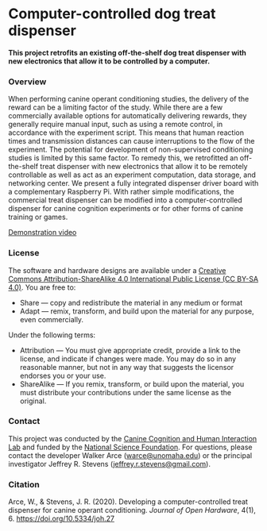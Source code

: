 # Computer-controlled dog treat dispenser

**This project retrofits an existing off-the-shelf dog treat dispenser with new electronics that allow it to be controlled by a computer.**

### Overview

When performing canine operant conditioning studies, the delivery of the reward can be a limiting factor of the study. While there are a few commercially available options for automatically delivering rewards, they generally require manual input, such as using a remote control, in accordance with the experiment script. This means that human reaction times and transmission distances can cause interruptions to the flow of the experiment. The potential for development of non-supervised conditioning studies is limited by this same factor. To remedy this, we retrofitted an off-the-shelf treat dispenser with new electronics that allow it to be remotely controllable as well as act as an experiment computation, data storage, and networking center. We present a fully integrated dispenser driver board with a complementary Raspberry Pi. With rather simple modifications, the commercial treat dispenser can be modified into a computer-controlled dispenser for canine cognition experiments or for other forms of canine training or games.

[Demonstration video](https://www.youtube.com/watch?v=veKvqE5ipu4)

### License

The software and hardware designs are available under a [Creative Commons Attribution-ShareAlike 4.0 International Public License (CC BY-SA 4.0)](https://creativecommons.org/licenses/by-sa/4.0/). You are free to:

* Share — copy and redistribute the material in any medium or format
* Adapt — remix, transform, and build upon the material for any purpose, even commercially. 

Under the following terms:

* Attribution — You must give appropriate credit, provide a link to the license, and indicate if changes were made. You may do so in any reasonable manner, but not in any way that suggests the licensor endorses you or your use.
* ShareAlike — If you remix, transform, or build upon the material, you must distribute your contributions under the same license as the original. 


### Contact

This project was conducted by the [Canine Cognition and Human Interaction Lab](https://dogcog.unl.edu) and funded by the [National Science Foundation](https://nsf.gov). For questions, please contact the developer Walker Arce (warce@unomaha.edu) or the principal investigator Jeffrey R. Stevens (jeffrey.r.stevens@gmail.com).

### Citation
Arce, W., & Stevens, J. R. (2020). Developing a computer-controlled treat dispenser for canine operant conditioning. _Journal of Open Hardware_, 4(1), 6. https://doi.org/10.5334/joh.27
